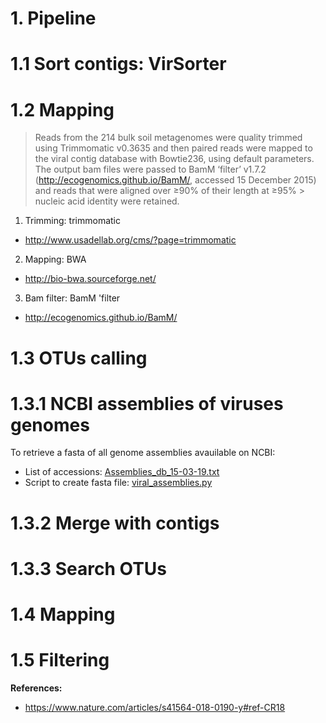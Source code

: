 # 1. Pipeline

# 1.1 Sort contigs: VirSorter

# 1.2 Mapping

> Reads from the 214 bulk soil metagenomes were quality trimmed using Trimmomatic v0.3635 and then paired reads were mapped to 
> the viral contig database with Bowtie236, using default parameters. The output bam files were passed to BamM ‘filter’ v1.7.2 
> (http://ecogenomics.github.io/BamM/, accessed 15 December 2015) and reads that were aligned over ≥90% of their length at ≥95% > nucleic acid identity were retained.

1. Trimming: trimmomatic
- http://www.usadellab.org/cms/?page=trimmomatic
2. Mapping: BWA
- http://bio-bwa.sourceforge.net/
3. Bam filter: BamM 'filter
- http://ecogenomics.github.io/BamM/

# 1.3 OTUs calling
# 1.3.1 NCBI assemblies of viruses genomes
To retrieve a fasta of all genome assemblies avauilable on NCBI:
- List of accessions: [Assemblies_db_15-03-19.txt](https://github.com/Mass23/Viral-ecology/blob/master/Assemblies_db_15-03-19.txt)
- Script to create fasta file: [viral_assemblies.py](https://github.com/Mass23/Viral-ecology/blob/master/viral_assemblies.py)

# 1.3.2 Merge with contigs

# 1.3.3 Search OTUs

# 1.4 Mapping

# 1.5 Filtering

**References:**
- https://www.nature.com/articles/s41564-018-0190-y#ref-CR18
